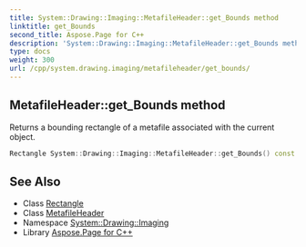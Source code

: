 ```yaml
---
title: System::Drawing::Imaging::MetafileHeader::get_Bounds method
linktitle: get_Bounds
second_title: Aspose.Page for C++
description: 'System::Drawing::Imaging::MetafileHeader::get_Bounds method. Returns a bounding rectangle of a metafile associated with the current object in C++.'
type: docs
weight: 300
url: /cpp/system.drawing.imaging/metafileheader/get_bounds/
---
```

## MetafileHeader::get_Bounds method


Returns a bounding rectangle of a metafile associated with the current object.

```cpp
Rectangle System::Drawing::Imaging::MetafileHeader::get_Bounds() const
```

## See Also

* Class [Rectangle](../../../system.drawing/rectangle/)
* Class [MetafileHeader](../)
* Namespace [System::Drawing::Imaging](../../)
* Library [Aspose.Page for C++](../../../)
